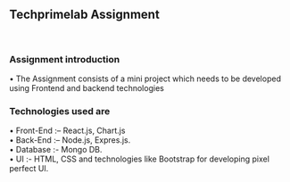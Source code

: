 <h2>Techprimelab Assignment </h2><br>
<h3> Assignment introduction </h3>
• The Assignment consists of a mini project which needs to be developed using Frontend
and backend technologies <br>

<h3>Technologies used are </h3>
• Front-End :– React.js, Chart.js <br>
• Back-End :– Node.js, Expres.js. <br>
• Database :- Mongo DB.  <br>
• UI :- HTML, CSS and technologies like Bootstrap for developing pixel perfect
UI. <br>
